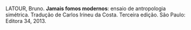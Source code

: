 LATOUR, Bruno. **Jamais fomos modernos**: ensaio de antropologia simétrica. Tradução de Carlos Irineu da Costa. Terceira edição. São Paulo: Editora 34, 2013.
